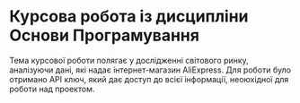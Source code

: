 # Курсова робота із дисципліни Основи Програмування
Тема курсової роботи полягає у дослідженні світового ринку, аналізуючи дані, які надає інтернет-магазин AliExpress.
Для роботи було отримано АРІ ключ, який дає доступ до всієї інформації, неоюхідної для роботи над проектом.


